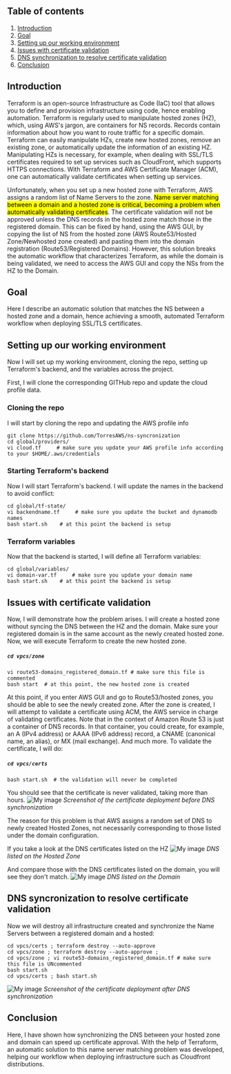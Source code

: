 
## Table of contents
1. [Introduction](#introduction)
2. [Goal](#goal)
3. [Setting up our working environment](#first)
4. [Issues with certificate validation](#issues)
5. [DNS synchronization to resolve certificate validation](#synchronization)
6. [Conclusion](#conclusion)

## Introduction <a name="introduction"></a>
Terraform is an open-source Infrastructure as Code (IaC) tool that allows you to define and provision infrastructure using code, hence enabling automation. Terraform is regularly used to manipulate hosted zones (HZ),  which, using AWS's jargon, are containers for NS records. Records contain information about how you want to route traffic for a specific domain. Terraform can easily manipulate HZs, create new hosted zones, remove an existing zone, or automatically update the information of an existing HZ. Manipulating HZs is necessary, for example, when dealing with SSL/TLS certificates required to set up services such as CloudFront, which supports HTTPS connections. With Terraform and AWS Certificate Manager (ACM), one can automatically validate certificates when setting up services. 

Unfortunately, when you set up a new hosted zone with Terraform, AWS assigns a random list of Name Servers to the zone. <mark>Name server matching between a domain and a hosted zone is critical, becoming a problem when automatically validating certificates</mark>. The certificate validation will not be approved unless the DNS records in the hosted zone match those in the registered domain.
This can be fixed by hand, using the AWS GUI, by copying the list of NS from the hosted zone (AWS Route53/Hosted Zone/Newhosted zone created) and pasting them into the domain registration (Route53/Registered Domains). However, this solution breaks the automatic workflow that characterizes Terraform, as while the domain is being validated, we need to access the AWS GUI and copy the NSs from the HZ to the Domain.

## Goal <a name="goal"></a>
<div class="alert alert-block alert-info">
Here I describe an automatic solution that matches the NS between a hosted zone and a domain, hence achieving a smooth, automated Terraform workflow when deploying SSL/TLS certificates.
</div>

## Setting up our working environment <a name="first"></a>

Now I will set up my working environment, cloning the repo, setting up Terraform's backend, and the variables across the project.


First, I will clone the corresponding GITHub repo and update the cloud profile data.

### Cloning the repo
I will start by cloning the repo and updating the AWS profile info

 ```
git clone https://github.com/TorresAWS/ns-syncronization
cd global/providers/
vi cloud.tf     # make sure you update your AWS profile info according to your $HOME/.aws/credentials
```
### Starting Terraform's backend
Now I will start Terraform's backend. I will update the names in the backend to avoid conflict:

 ```
cd global/tf-state/
vi backendname.tf     # make sure you update the bucket and dynamodb names
bash start.sh    # at this point the backend is setup
```
### Terraform variables
Now that the backend is started, I will define all Terraform variables:

 ```
cd global/variables/
vi domain-var.tf     # make sure you update your domain name
bash start.sh    # at this point the backend is setup
```

## Issues with certificate validation <a name="issues"></a>

Now, I will demonstrate how the problem arises. I will create a hosted zone without syncing the DNS between the HZ and the domain. Make sure your registered domain is in the same account as the newly created hosted zone. Now, we will execute Terraform to create the new hosted zone. 

 <h5 a><strong><code>cd vpcs/zone</code></strong></h5>

```
vi route53-domains_registered_domain.tf # make sure this file is commented
bash start  # at this point, the new hosted zone is created
```

At this point, if you enter AWS GUI and go to Route53/hosted zones, you should be able to see the newly created zone. After the zone is created, I will attempt to validate a certificate using ACM, the AWS service in charge of validating certificates. Note that in the context of Amazon Route 53 is just a container of DNS records. In that container, you could create, for example, an A (IPv4 address) or AAAA (IPv6 address) record, a  CNAME (canonical name, an alias), or MX (mail exchange). And much more. To validate the certificate, I will do:
 
 <h5 a><strong><code>cd vpcs/certs</code></strong></h5>

```
bash start.sh  # the validation will never be completed
```

You should see that the certificate is never validated, taking more than hours. 
![My image](../../img/sync-ns-img1.png)
*Screenshot of the certificate deployment before DNS synchronization*

The reason for this problem is that AWS assigns a random set of DNS to newly created Hosted Zones, not necessarily corresponding to those listed under the domain configuration.


If you take a look at the DNS certificates listed on the HZ
![My image](../../img/sync-ns-img3.png)
*DNS listed on the Hosted Zone*

And compare those with the DNS certificates listed on the domain, you will see they don't match.
![My image](../../img/sync-ns-img4.png)
*DNS listed on the Domain*


## DNS syncronization to resolve certificate validation <a name="syncronization"></a>
Now we will destroy all infrastructure created and synchronize the Name Servers between a registered domain and a hosted:

```
cd vpcs/certs ; terraform destroy --auto-approve
cd vpcs/zone ; terraform destroy --auto-approve ;
cd vpcs/zone ; vi route53-domains_registered_domain.tf # make sure this file is UNcommented
bash start.sh
cd vpcs/certs ; bash start.sh  
```

![My image](../../img/sync-ns-img2.png)
*Screenshot of the certificate deployment after DNS synchronization*

## Conclusion <a name="conclusion"></a>
<div class="alert alert-block alert-info">
Here, I have shown how synchronizing the DNS between your hosted zone and domain can speed up certificate approval. With the help of Terraform, an automatic solution to this name server matching problem was developed, helping our workflow when deploying infrastructure such as Cloudfront distributions.
</div>

